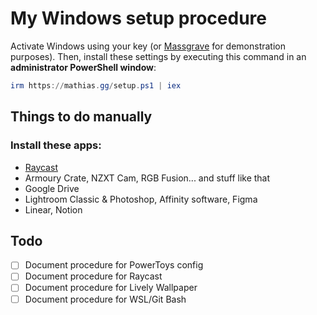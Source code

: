 # My Windows setup procedure

Activate Windows using your key (or [Massgrave](https://github.com/massgravel/Microsoft-Activation-Scripts) for demonstration purposes). Then, install these settings by executing this command in an **administrator PowerShell window**:

```ps1
irm https://mathias.gg/setup.ps1 | iex
```

## Things to do manually

### Install these apps:

- [Raycast](https://www.raycast.com/windows)
- Armoury Crate, NZXT Cam, RGB Fusion... and stuff like that
- Google Drive
- Lightroom Classic & Photoshop, Affinity software, Figma
- Linear, Notion

## Todo

- [ ] Document procedure for PowerToys config
- [ ] Document procedure for Raycast
- [ ] Document procedure for Lively Wallpaper
- [ ] Document procedure for WSL/Git Bash
